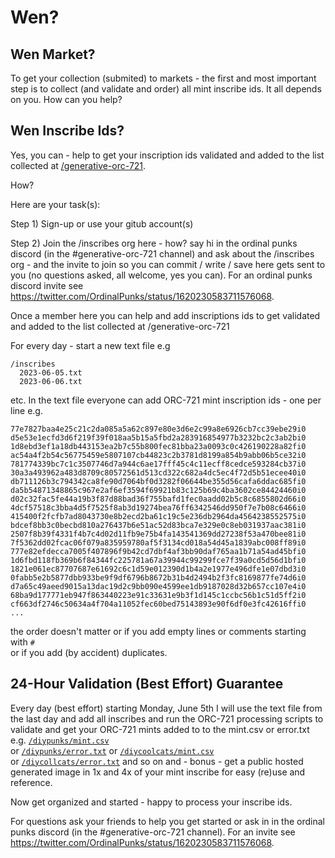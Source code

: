 # Wen?

## Wen Market?

To get your collection (submited) to markets - the first 
and most important step is to collect (and validate and order) all mint inscribe ids.
It all depends on you. How can you help? 


## Wen Inscribe Ids?

Yes, you can - help to get your inscription ids validated and added to the list 
collected at [/generative-orc-721](https://github.com/ordbase/generative-orc-721).

How?


Here are your task(s):

Step 1) Sign-up or use your gitub account(s)  

Step 2) Join the /inscribes org here - how? say hi in the ordinal punks discord (in the #generative-orc-721 channel) 
and ask about the /inscribes org - and the invite to join so you can commit / write / save here gets sent to you (no questions asked, all welcome, yes you can).
For an ordinal punks discord invite
see <https://twitter.com/OrdinalPunks/status/1620230583711576068>.
   
<!-- old - done?
and one of you start a new github org(anization) whatever name e.g. inscribes etc. - free -  
-->

Once a member here you can help and add inscriptions ids to get validated and added to
the list collected at /generative-orc-721

For every day - start a new text file e.g  

```
/inscribes 
  2023-06-05.txt
  2023-06-06.txt
```

etc.   In the text file everyone can add ORC-721 mint inscription ids  - one per line e.g.

```
77e7827baa4e25c21c2da085a5a62c897e80e3d6e2c99a8e6926cb7cc39ebe29i0
d5e53e1ecfd3d6f219f39f018aa5b15a5fbd2a283916854977b3232bc2c3ab2bi0
1d8ebd3ef1a18db443153ea2b7c55b800fec81bba23a0093c0c426190228a82fi0
ac54a4f2b54c56775459e5807107cb44823c2b3781d8199a854b9abb06b5ce32i0
781774339bc7c1c3507746d7a944c6ae17fff45c4c11ecff8cedce593284cb37i0
30a3a493962a483d8709c80572561d513cd322c682a4dc5ec4f72d5b51ecee40i0
db711126b3c794342ca8fe90d7064bf0d3282f06644be355d56cafa6ddac685fi0
da5b54871348865c967e2af6ef3594f69921b83c125b69c4ba3602ce84424460i0
d02c32fac5fe44a19b3f87d88bad36f755bafd1fec0aadd02b5c8c6855802d66i0
4dcf57518c3bba4d5f7525f8ab3d19274bea76ff6342546dd950f7e7b08c6466i0
415400f2fcfb7ad8043730e8b2ecd2ba61c19c5e236db2964da4564238552575i0
bdcef8bb3c0becbd810a276437b6e51ac52d83bca7e329e0c8eb031937aac381i0
2507f8b39f4331f4b7c4d02d11fb9e75b4fa143541369dd27238f53a470bee81i0
7f5362dd02fcac06f079a835959780af5f3134cd018a54d45a1839abc008ff89i0
777e82efdecca7005f407896f9b42cd7dbf4af3bb90daf765aa1b71a54ad45bfi0
1d6fbd118fb369b6f84344fc225781a67a39944c99299fce7f39a0cd5d56d1bfi0
1821e061ec87707687e61692c6c1d59e012390d1b4a2e1977e496dfe1e07dbd3i0
0fabb5e2b5877dbb933be9f9df6796b8672b31b4d2494b2f3fc8169877fe74d6i0
d7a65c49aeed9015a13dac19d2c9bb090e4599ee1db9187028d32b657cc107e4i0
68ba9d177771eb947f863440223e91c33631e9b3f1d145c1ccbc56b1c51d5ff2i0
cf663df2746c50634a4f704a11052fec60bed75143893e90f6df0e3fc42616ffi0
...
```


the order doesn't matter or if you add empty lines
or comments starting with `#`  
or if you add (by accident) duplicates.



## 24-Hour Validation (Best Effort) Guarantee 

Every day (best effort) starting Monday, June 5th 
I will use the text file from the last day and
add all inscribes and run the ORC-721 processing scripts to validate 
and get your ORC-721 mints added to to the mint.csv or error.txt 
e.g.  [`/diypunks/mint.csv`](https://github.com/ordbase/generative-orc-721/blob/master/diypunks/mint.csv)  
or [`/diypunks/error.txt`](https://github.com/ordbase/generative-orc-721/blob/master/diypunks/error.txt)
 or [`/diycoolcats/mint.csv`](https://github.com/ordbase/generative-orc-721/blob/master/diycoolcats/mint.csv)  
 or [`/diycollcats/error.txt`](https://github.com/ordbase/generative-orc-721/blob/master/diycoolcats/error.txt) and so on
and - bonus -  get a public hosted generated image in 1x and 4x of 
your mint inscribe for easy (re)use and reference.    




Now get organized and started - happy to process your inscribe ids.   

For questions ask your friends to help you get started or ask in in the ordinal punks discord (in the #generative-orc-721 channel).
For an invite
see <https://twitter.com/OrdinalPunks/status/1620230583711576068>.
